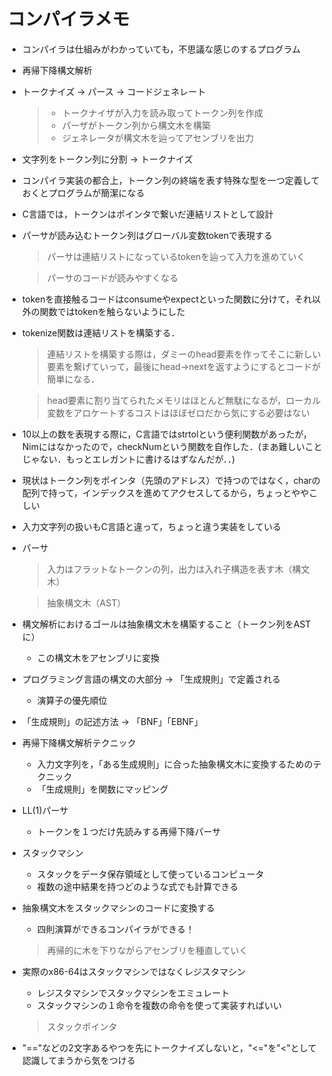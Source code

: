 # コンパイラメモ

- コンパイラは仕組みがわかっていても，不思議な感じのするプログラム
- 再帰下降構文解析
- トークナイズ → パース → コードジェネレート
    > - トークナイザが入力を読み取ってトークン列を作成
    > - パーザがトークン列から構文木を構築
    > - ジェネレータが構文木を辿ってアセンブリを出力
- 文字列をトークン列に分割 → トークナイズ
- コンパイラ実装の都合上，トークン列の終端を表す特殊な型を一つ定義しておくとプログラムが簡潔になる
- C言語では，トークンはポインタで繋いだ連結リストとして設計
- パーサが読み込むトークン列はグローバル変数tokenで表現する
    > パーサは連結リストになっているtokenを辿って入力を進めていく

    > パーサのコードが読みやすくなる
- tokenを直接触るコードはconsumeやexpectといった関数に分けて，それ以外の関数ではtokenを触らないようにした
- tokenize関数は連結リストを構築する．
    > 連結リストを構築する際は，ダミーのhead要素を作ってそこに新しい要素を繋げていって，最後にhead->nextを返すようにするとコードが簡単になる．

    > head要素に割り当てられたメモリはほとんど無駄になるが，ローカル変数をアロケートするコストはほぼゼロだから気にする必要はない

- 10以上の数を表現する際に，C言語ではstrtolという便利関数があったが，Nimにはなかったので，checkNumという関数を自作した．(まあ難しいことじゃない．もっとエレガントに書けるはずなんだが．．)

- 現状はトークン列をポインタ（先頭のアドレス）で持つのではなく，charの配列で持って，インデックスを進めてアクセスしてるから，ちょっとややこしい

- 入力文字列の扱いもC言語と違って，ちょっと違う実装をしている

- パーサ
    > 入力はフラットなトークンの列，出力は入れ子構造を表す木（構文木）

    > 抽象構文木（AST）

- 構文解析におけるゴールは抽象構文木を構築すること（トークン列をASTに）
    - この構文木をアセンブリに変換

- プログラミング言語の構文の大部分 → 「生成規則」で定義される
    - 演算子の優先順位

- 「生成規則」の記述方法 → 「BNF」「EBNF」

- 再帰下降構文解析テクニック
    - 入力文字列を，「ある生成規則」に合った抽象構文木に変換するためのテクニック
    - 「生成規則」を関数にマッピング

- LL(1)パーサ
    - トークンを１つだけ先読みする再帰下降パーサ

- スタックマシン
    - スタックをデータ保存領域として使っているコンピュータ
    - 複数の途中結果を持つどのような式でも計算できる

- 抽象構文木をスタックマシンのコードに変換する
    - 四則演算ができるコンパイラができる！
    > 再帰的に木を下りながらアセンブリを種直していく

- 実際のx86-64はスタックマシンではなくレジスタマシン
    - レジスタマシンでスタックマシンをエミュレート
    - スタックマシンの１命令を複数の命令を使って実装すればいい
    > スタックポインタ

- "=="などの2文字あるやつを先にトークナイズしないと，"<="を"<"として認識してまうから気をつける


